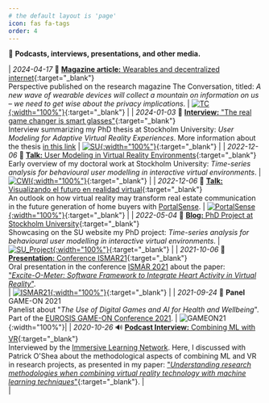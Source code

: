 ```yaml
---
# the default layout is 'page'
icon: fas fa-tags
order: 4
---
```



📡 **Podcasts, interviews, presentations, and other media.**

| *2024-04-17* 📄 [**Magazine article:** Wearables and decentralized internet][the_conversation_24]{:target="_blank"} <br> Perspective published on the research magazine The Conversation, titled: *A new wave of wearable devices will collect a mountain on information on us – we need to get wise about the privacy implications*. | [![TC][the_conversation_24_img]{:width="100%"}][the_conversation_24]{:target="_blank"} |
| *2024-01-03* 📄 [**Interview:** "The real game changer is smart glasses"][blog_phd_2024]{:target="_blank"} <br> Interview summarizing my PhD thesis at Stockholm University: *User Modeling for Adaptive Virtual Reality Experiences*. More information about the thesis [in this link]({{site.baseurl}}/posts/phd-defense/) | [![SU][blog_phd_2024_img]{:width="100%"}][blog_phd_2024_img]{:target="_blank"} |
| *2022-12-06* 📄 [**Talk:** User Modeling in Virtual Reality Environments][cwi_link]{:target="_blank"} <br> Early overview of my doctoral work at Stockholm University: *Time-series analysis for behavioural user modelling in interactive virtual environments*. | [![CWI][cwi_img]{:width="100%"}][cwi_link]{:target="_blank"} |
| *2022-12-06* 📄 [**Talk:** Visualizando el futuro en realidad virtual][portalsense_2022]{:target="_blank"} <br> An outlook on how virtual reality may transform real estate communication in the future generation of home buyers with [PortalSense]. | [![PortalSense]({{site.baseurl}}/assets/img/media/221206talk-portalsense.jpg){:width="100%"}][portalsense_2022]{:target="_blank"} |
| *2022-05-04* 📄 [**Blog:** PhD Project at Stockholm University][blog_phd]{:target="_blank"} <br> Showcasing on the SU website my PhD project: *Time-series analysis for behavioural user modelling in interactive virtual environments*. | [![SU_Project][blog_phd_img]{:width="100%"}][blog_phd]{:target="_blank"} |
| *2021-10-06* 🎥 [**Presentation:** Conference ISMAR21][ismar21]{:target="_blank"} <br> Oral presentation in the conference [ISMAR 2021](https://ismar21.org/) about the paper: <br> ["*Excite-O-Meter: Software Framework to Integrate Heart Activity in Virtual Reality*"]({{site.baseurl}}/projects/ExciteOMeter). <br> | [![ISMAR21][ismar21_img]{:width="100%"}][ismar21]{:target="_blank"} |
| *2021-09-24* 🎤 **Panel** GAME-ON 2021 <br> Panelist about "*The Use of Digital Games and AI for Health and Wellbeing*". <br> Part of the [EUROSIS GAME-ON Conference 2021](https://eurosis.org/conf/gameon/2021/index.html). | ![GAMEON21]({{site.baseurl}}/assets/img/media/202109panelgames4health.jpg){:width="100%"}| 
| *2020-10-26* 🔊 [**Podcast Interview:** Combining ML with VR][versatilist]{:target="_blank"}  <br> Interviewed by the [Immersive Learning Network](https://immersivelrn.org/). Here, I discussed with Patrick O'Shea about the methodological aspects of combining ML and VR in research projects, as presented in my paper: ["*Understanding research methodologies when combining virtual reality technology with machine learning techniques*"](https://doi.org/10.1145/3389189.3394093){:target="_blank"}. |  <br>|

<!-- LINKS -->

[the_conversation_24]: https://theconversation.com/a-new-wave-of-wearable-devices-will-collect-a-mountain-on-information-on-us-we-need-to-get-wise-about-the-privacy-implications-226537
[the_conversation_24_img]: https://cdn.theconversation.com/static/tc/@theconversation/ui/dist/esm/logos/logo-en-b159aca2598f351db37072c75294e4c8.svg

[blog_phd_2024]: https://www.su.se/english/research/news-research/the-real-game-changer-is-when-regular-glasses-become-smart-1.703576
[blog_phd_2024_img]: https://www.su.se/polopoly_fs/1.703580!/image/image.jpg_gen/derivatives/landscape_690/image.jpg

[cwi_link]: https://www.dis.cwi.nl/
[cwi_img]: https://www.dis.cwi.nl/img/dis-logo-filled.png

[PortalSense]: https://portalsense.com/
[portalsense_2022]: https://youtu.be/C8lsJHEZGUo

[blog_phd]: https://www.su.se/english/research/research-projects/time-series-analysis-for-behavioural-user-modelling-in-interactive-virtual-environments
[blog_phd_img]: https://www.su.se/polopoly_fs/1.600619.1646057783!/image/image.jpeg_gen/derivatives/widescreen_690/image.jpeg

[ismar21]: https://youtu.be/lTfjSNsVGes?t=4326
[ismar21_img]: {{site.baseurl}}/assets/img/media/202110ismar.jpg

[versatilist]: https://www.podomatic.com/podcasts/versatilist/episodes/2020-10-25T19_04_00-07_00


